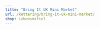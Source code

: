 ```yaml
---
title: "Bring It UK Mini Market"
url: /kettering/bring-it-uk-mini-market/
shop: Lebensmittel
---
```

